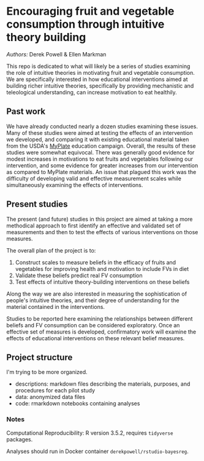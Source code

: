# Encouraging fruit and vegetable consumption through intuitive theory building
_Authors:_ Derek Powell & Ellen Markman

This repo is dedicated to what will likely be a series of studies examining the role of intuitive theories in motivating fruit and vegetable consumption. We are specifically interested in how educational interventions aimed at building richer intuitive theories, specifically by providing mechanistic and teleological understanding, can increase motivation to eat healthily.

## Past work

We have already conducted nearly a dozen studies examining these issues. Many of these studies were aimed at testing the effects of an intervention we developed, and comparing it with existing educational material taken from the USDA's [MyPlate](https://www.choosemyplate.gov/) education campaign. Overall, the results of these studies were somewhat equivocal. There was generally good evidence for modest increases in motivations to eat fruits and vegetables following our intervention, and some evidence for greater increases from our intervention as compared to MyPlate materials. An issue that plagued this work was the difficulty of developing valid and effective measurement scales while simultaneously examining the effects of interventions.

## Present studies

The present (and future) studies in this project are aimed at taking a more methodical approach to first identify an effective and validated set of measurements and then to test the effects of various interventions on those measures.

The overall plan of the project is to:

1. Construct scales to measure beliefs in the efficacy of fruits and vegetables for improving health and motivation to include FVs in diet
2. Validate these beliefs predict real FV consumption
3. Test effects of intuitive theory-building interventions on these beliefs

Along the way we are also interested in measuring the sophistication of people's intuitive theories, and their degree of understanding for the material contained in the interventions.

Studies to be reported here examining the relationships between different beliefs and FV consumption can be considered exploratory. Once an effective set of measures is developed, confirmatory work will examine the effects of educational interventions on these relevant belief measures.

## Project structure

I'm trying to be more organized.

* descriptions: markdown files describing the materials, purposes, and procedures for each pilot study
* data: anonymized data files
* code: rmarkdown notebooks containing analyses

### Notes

Computational Reproducibility: R version 3.5.2, requires `tidyverse` packages.

Analyses should run in Docker container `derekpowell/rstudio-bayesreg`.
